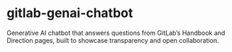 # gitlab-genai-chatbot
Generative AI chatbot that answers questions from GitLab’s Handbook and Direction pages, built to showcase transparency and open collaboration.
